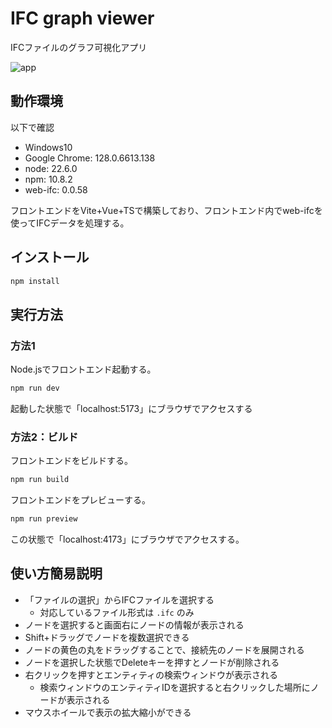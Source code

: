 # IFC graph viewer

IFCファイルのグラフ可視化アプリ

![app](images/viewer.jpg)

## 動作環境

以下で確認

- Windows10
- Google Chrome: 128.0.6613.138
- node:  22.6.0
- npm:  10.8.2
- web-ifc: 0.0.58

フロントエンドをVite+Vue+TSで構築しており、フロントエンド内でweb-ifcを使ってIFCデータを処理する。

## インストール

```sh
npm install
```

## 実行方法

### 方法1

Node.jsでフロントエンド起動する。

```sh
npm run dev
```

起動した状態で「localhost:5173」にブラウザでアクセスする

### 方法2：ビルド

フロントエンドをビルドする。

```sh
npm run build
```

フロントエンドをプレビューする。

```sh
npm run preview
```

この状態で「localhost:4173」にブラウザでアクセスする。

## 使い方簡易説明

- 「ファイルの選択」からIFCファイルを選択する
  - 対応しているファイル形式は `.ifc` のみ
- ノードを選択すると画面右にノードの情報が表示される
- Shift+ドラッグでノードを複数選択できる
- ノードの黄色の丸をドラッグすることで、接続先のノードを展開される
- ノードを選択した状態でDeleteキーを押すとノードが削除される
- 右クリックを押すとエンティティの検索ウィンドウが表示される
  - 検索ウィンドウのエンティティIDを選択すると右クリックした場所にノードが表示される
- マウスホイールで表示の拡大縮小ができる
